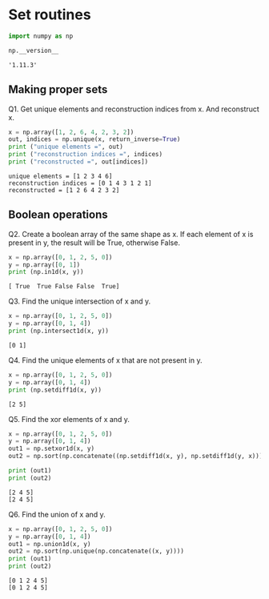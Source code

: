 
# Set routines


```python
import numpy as np
```


```python
np.__version__
```




    '1.11.3'



## Making proper sets

Q1. Get unique elements and reconstruction indices from x. And reconstruct x.


```python
x = np.array([1, 2, 6, 4, 2, 3, 2])
out, indices = np.unique(x, return_inverse=True)
print ("unique elements =", out)
print ("reconstruction indices =", indices)
print ("reconstructed =", out[indices])
```

    unique elements = [1 2 3 4 6]
    reconstruction indices = [0 1 4 3 1 2 1]
    reconstructed = [1 2 6 4 2 3 2]
    

## Boolean operations

Q2. Create a boolean array of the same shape as x. If each element of x is present in y, the result will be True, otherwise False.


```python
x = np.array([0, 1, 2, 5, 0])
y = np.array([0, 1])
print (np.in1d(x, y))
```

    [ True  True False False  True]
    

Q3. Find the unique intersection of x and y.


```python
x = np.array([0, 1, 2, 5, 0])
y = np.array([0, 1, 4])
print (np.intersect1d(x, y))
```

    [0 1]
    

Q4. Find the unique elements of x that are not present in y.


```python
x = np.array([0, 1, 2, 5, 0])
y = np.array([0, 1, 4])
print (np.setdiff1d(x, y))
```

    [2 5]
    

Q5. Find the xor elements of x and y.


```python
x = np.array([0, 1, 2, 5, 0])
y = np.array([0, 1, 4])
out1 = np.setxor1d(x, y)
out2 = np.sort(np.concatenate((np.setdiff1d(x, y), np.setdiff1d(y, x))))

print (out1)
print (out2)

```

    [2 4 5]
    [2 4 5]
    

Q6. Find the union of x and y.


```python
x = np.array([0, 1, 2, 5, 0])
y = np.array([0, 1, 4])
out1 = np.union1d(x, y)
out2 = np.sort(np.unique(np.concatenate((x, y))))
print (out1)
print (out2)
```

    [0 1 2 4 5]
    [0 1 2 4 5]
    


```python

```
